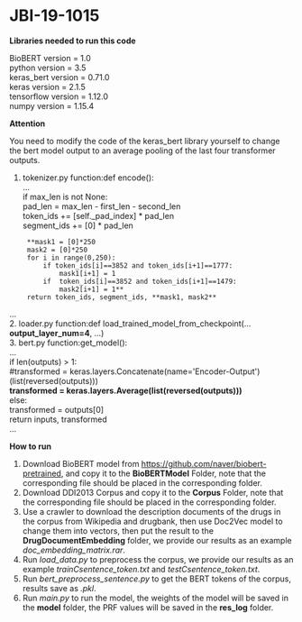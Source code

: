 # JBI-19-1015

**Libraries needed to run this code**

BioBERT version = 1.0  
python version = 3.5  
keras_bert version = 0.71.0  
keras version = 2.1.5  
tensorflow version = 1.12.0  
numpy version = 1.15.4

**Attention**

You need to modify the code of the keras_bert library yourself to change the bert model output to an average pooling of the last four transformer outputs.  
1. tokenizer.py function:def encode():  
...  
if max_len is not None:  
            pad_len = max_len - first_len - second_len  
            token_ids += [self._pad_index] * pad_len  
            segment_ids += [0] * pad_len  
  
        **mask1 = [0]*250  
        mask2 = [0]*250  
        for i in range(0,250):  
            if token_ids[i]==3852 and token_ids[i+1]==1777:  
                mask1[i+1] = 1  
            if  token_ids[i]==3852 and token_ids[i+1]==1479:  
                mask2[i+1] = 1**  
        return token_ids, segment_ids, **mask1, mask2**  
...  
2. loader.py function:def load_trained_model_from_checkpoint(... **output_layer_num=4**, ...)  
3. bert.py function:get_model():  
...  
if len(outputs) > 1:  
            #transformed = keras.layers.Concatenate(name='Encoder-Output')(list(reversed(outputs)))  
            **transformed = keras.layers.Average(list(reversed(outputs)))**  
        else:  
            transformed = outputs[0]  
        return inputs, transformed  
...  

**How to run**

1. Download BioBERT model from https://github.com/naver/biobert-pretrained, and copy it to the **BioBERTModel** Folder, note that the corresponding file should be placed in the corresponding folder.
2. Download DDI2013 Corpus and copy it to the **Corpus** Folder,  note that the corresponding file should be placed in the corresponding folder.
4. Use a crawler to download the description documents of the drugs in the corpus from Wikipedia and drugbank, then use Doc2Vec model to change them into vectors, then put the result to the **DrugDocumentEmbedding** folder, we provide our results as an example *doc_embedding_matrix.rar*.
5. Run *load_data.py* to preprocess the corpus, we provide our results as an example *trainCsentence_token.txt* and *testCsentence_token.txt*. 
6. Run *bert_preprocess_sentence.py* to get the BERT tokens of the corpus, results save as *.pkl*. 
7. Run *main.py* to run the model, the weights of the model will be saved in the **model** folder, the PRF values will be saved in the **res_log** folder. 
